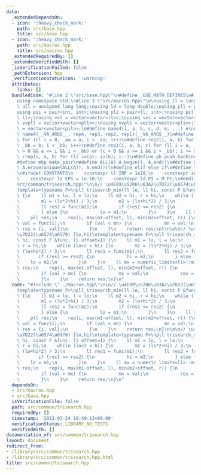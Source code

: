```yaml
---
data:
  _extendedDependsOn:
  - icon: ':heavy_check_mark:'
    path: src/base.hpp
    title: src/base.hpp
  - icon: ':heavy_check_mark:'
    path: src/macros.hpp
    title: src/macros.hpp
  _extendedRequiredBy: []
  _extendedVerifiedWith: []
  _isVerificationFailed: false
  _pathExtension: hpp
  _verificationStatusIcon: ':warning:'
  attributes:
    links: []
  bundledCode: "#line 2 \"src/base.hpp\"\n#define _USE_MATH_DEFINES\n#include <bits/stdc++.h>\n\
    using namespace std;\n#line 3 \"src/macros.hpp\"\n\nusing ll = long long;\nusing\
    \ ull = unsigned long long;\nusing ld = long double;\nusing pll = pair<ll, ll>;\n\
    using pii = pair<int, int>;\nusing pli = pair<ll, int>;\nusing pil = pair<int,\
    \ ll>;\nusing vvl = vector<vector<ll>>;\nusing vvi = vector<vector<int>>;\nusing\
    \ vvpll = vector<vector<pll>>;\nusing vvpli = vector<vector<pli>>;\nusing vvpil\
    \ = vector<vector<pil>>;\n#define name4(i, a, b, c, d, e, ...) e\n#define rep(...)\
    \ name4(__VA_ARGS__, rep4, rep3, rep2, rep1)(__VA_ARGS__)\n#define rep1(i, a)\
    \ for (ll i = 0, _aa = a; i < _aa; i++)\n#define rep2(i, a, b) for (ll i = a,\
    \ _bb = b; i < _bb; i++)\n#define rep3(i, a, b, c) for (ll i = a, _bb = b; (c\
    \ > 0 && a <= i && i < _bb) or (c < 0 && a >= i && i > _bb); i += c)\n#define\
    \ rrep(i, a, b) for (ll i=(a); i>(b); i--)\n#define pb push_back\n#define eb emplace_back\n\
    #define mkp make_pair\n#define ALL(A) A.begin(), A.end()\n#define UNIQUE(A) sort(ALL(A)),\
    \ A.erase(unique(ALL(A)), A.end())\n#define elif else if\n#define tostr to_string\n\
    \n#ifndef CONSTANTS\n    constexpr ll INF = 1e18;\n    constexpr int MOD = 1000000007;\n\
    \    constexpr ld EPS = 1e-10;\n    constexpr ld PI = M_PI;\n#endif\n#line 2 \"\
    src/common/trisearch.hpp\"\n\n// \u4E09\u5206\u63A2\u7D22(\u6574\u6570) [lo,hi)\n\
    template<typename F>\npll trisearch_min(ll lo, ll hi, const F &func, ll offset=1)\
    \ {\n    ll m1 = lo, l = lo;\n    ll m2 = hi, r = hi;\n    while (lo+2 < hi) {\n\
    \        m1 = (lo*2+hi) / 3;\n        m2 = (lo+hi*2) / 3;\n        ll res1 = func(m1);\n\
    \        ll res2 = func(m2);\n        if (res1 <= res2) {\n            hi = m2;\n\
    \        } else {\n            lo = m1;\n        }\n    }\n    ll mn = numeric_limits<ll>::max();\n\
    \    pll res;\n    rep(i, max(m1-offset, l), min(m2+offset, r)) {\n        ll\
    \ val = func(i);\n        if (val < mn) {\n            mn = val;\n           \
    \ res = {i, val};\n        }\n    }\n    return res;\n}\n\n\n// \u4E09\u5206\u63A2\
    \u7D22(\u6574\u6570) [lo,hi)\ntemplate<typename F>\npll trisearch_max(ll lo, ll\
    \ hi, const F &func, ll offset=1) {\n    ll m1 = lo, l = lo;\n    ll m2 = hi,\
    \ r = hi;\n    while (lo+2 < hi) {\n        m1 = (lo*2+hi) / 3;\n        m2 =\
    \ (lo+hi*2) / 3;\n        ll res1 = func(m1);\n        ll res2 = func(m2);\n \
    \       if (res1 >= res2) {\n            hi = m2;\n        } else {\n        \
    \    lo = m1;\n        }\n    }\n    ll mx = numeric_limits<ll>::min();\n    pll\
    \ res;\n    rep(i, max(m1-offset, l), min(m2+offset, r)) {\n        ll val = func(i);\n\
    \        if (val > mx) {\n            mx = val;\n            res = {i, val};\n\
    \        }\n    }\n    return res;\n}\n"
  code: "#include \"../macros.hpp\"\n\n// \u4E09\u5206\u63A2\u7D22(\u6574\u6570) [lo,hi)\n\
    template<typename F>\npll trisearch_min(ll lo, ll hi, const F &func, ll offset=1)\
    \ {\n    ll m1 = lo, l = lo;\n    ll m2 = hi, r = hi;\n    while (lo+2 < hi) {\n\
    \        m1 = (lo*2+hi) / 3;\n        m2 = (lo+hi*2) / 3;\n        ll res1 = func(m1);\n\
    \        ll res2 = func(m2);\n        if (res1 <= res2) {\n            hi = m2;\n\
    \        } else {\n            lo = m1;\n        }\n    }\n    ll mn = numeric_limits<ll>::max();\n\
    \    pll res;\n    rep(i, max(m1-offset, l), min(m2+offset, r)) {\n        ll\
    \ val = func(i);\n        if (val < mn) {\n            mn = val;\n           \
    \ res = {i, val};\n        }\n    }\n    return res;\n}\n\n\n// \u4E09\u5206\u63A2\
    \u7D22(\u6574\u6570) [lo,hi)\ntemplate<typename F>\npll trisearch_max(ll lo, ll\
    \ hi, const F &func, ll offset=1) {\n    ll m1 = lo, l = lo;\n    ll m2 = hi,\
    \ r = hi;\n    while (lo+2 < hi) {\n        m1 = (lo*2+hi) / 3;\n        m2 =\
    \ (lo+hi*2) / 3;\n        ll res1 = func(m1);\n        ll res2 = func(m2);\n \
    \       if (res1 >= res2) {\n            hi = m2;\n        } else {\n        \
    \    lo = m1;\n        }\n    }\n    ll mx = numeric_limits<ll>::min();\n    pll\
    \ res;\n    rep(i, max(m1-offset, l), min(m2+offset, r)) {\n        ll val = func(i);\n\
    \        if (val > mx) {\n            mx = val;\n            res = {i, val};\n\
    \        }\n    }\n    return res;\n}\n"
  dependsOn:
  - src/macros.hpp
  - src/base.hpp
  isVerificationFile: false
  path: src/common/trisearch.hpp
  requiredBy: []
  timestamp: '2022-03-24 10:49:13+09:00'
  verificationStatus: LIBRARY_NO_TESTS
  verifiedWith: []
documentation_of: src/common/trisearch.hpp
layout: document
redirect_from:
- /library/src/common/trisearch.hpp
- /library/src/common/trisearch.hpp.html
title: src/common/trisearch.hpp
---
```

